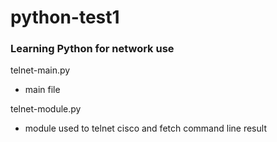 # python-test1
<h3>Learning Python for network use</h3>

telnet-main.py
- main file

telnet-module.py
- module used to telnet cisco and fetch command line result
